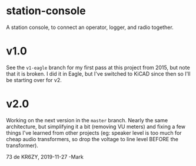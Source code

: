 # station-console
A station console, to connect an operator, logger, and radio together.

# v1.0
See the `v1-eagle` branch for my first pass at this project from 2015, but note that it
is broken.  I did it in Eagle, but I've switched to KiCAD since then so I'll be starting
over for v2.

# v2.0
Working on the next version in the `master` branch.  Nearly the same architecture, but
simplifying it a bit (removing VU meters) and fixing a few things I've learned from other
projects (eg: speaker level is too much for cheap audio transformers, so drop the voltage
to line level BEFORE the transformer).

73 de KR6ZY, 2019-11-27
-Mark
